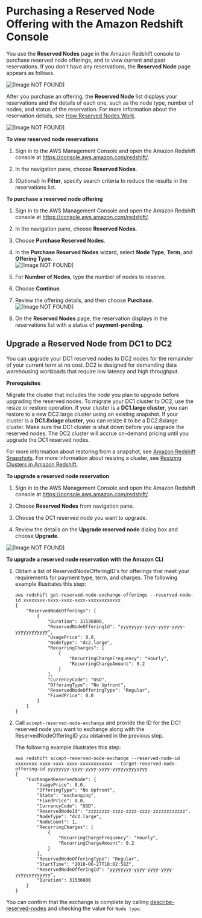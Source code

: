 # Purchasing a Reserved Node Offering with the Amazon Redshift Console<a name="purchase-reserved-node-offering-console"></a>

You use the **Reserved Nodes** page in the Amazon Redshift console to purchase reserved node offerings, and to view current and past reservations\. If you don't have any reservations, the **Reserved Node** page appears as follows\.

![\[Image NOT FOUND\]](http://docs.aws.amazon.com/redshift/latest/mgmt/images/reserved-nodes-list-10.png)

After you purchase an offering, the **Reserved Node** list displays your reservations and the details of each one, such as the node type, number of nodes, and status of the reservation\. For more information about the reservation details, see [How Reserved Nodes Work](purchase-reserved-node-instance.md#how-reserved-nodes-work)\. 

![\[Image NOT FOUND\]](http://docs.aws.amazon.com/redshift/latest/mgmt/images/reserved-nodes-list-20.png)<a name="list-reserved-nodes-task"></a>

**To view reserved node reservations**

1. Sign in to the AWS Management Console and open the Amazon Redshift console at [https://console\.aws\.amazon\.com/redshift/](https://console.aws.amazon.com/redshift/)\.

1. In the navigation pane, choose **Reserved Nodes**\.

1. \(Optional\) In **Filter**, specify search criteria to reduce the results in the reservations list\.<a name="purchase-reserved-nodes-task"></a>

**To purchase a reserved node offering**

1. Sign in to the AWS Management Console and open the Amazon Redshift console at [https://console\.aws\.amazon\.com/redshift/](https://console.aws.amazon.com/redshift/)\.

1. In the navigation pane, choose **Reserved Nodes**\.

1. Choose **Purchase Reserved Nodes**\.

1. In the **Purchase Reserved Nodes** wizard, select **Node Type**, **Term**, and **Offering Type**\.   
![\[Image NOT FOUND\]](http://docs.aws.amazon.com/redshift/latest/mgmt/images/reserved-nodes-purchase-10.png)

1. For **Number of Nodes**, type the number of nodes to reserve\.

1. Choose **Continue**\.

1. Review the offering details, and then choose **Purchase**\.  
![\[Image NOT FOUND\]](http://docs.aws.amazon.com/redshift/latest/mgmt/images/reserved-nodes-purchase-20.png)

1. On the **Reserved Nodes** page, the reservation displays in the reservations list with a status of **payment\-pending**\.

## Upgrade a Reserved Node from DC1 to DC2<a name="upgrade-reserved-node"></a>

You can upgrade your DC1 reserved nodes to DC2 nodes for the remainder of your current term at no cost\. DC2 is designed for demanding data warehousing workloads that require low latency and high throughput\. 

**Prerequisites**

Migrate the cluster that includes the node you plan to upgrade before upgrading the reserved nodes\. To migrate your DC1 cluster to DC2, use the resize or restore operation\. If your cluster is a **DC1\.large cluster**, you can restore to a new DC2\.large cluster using an existing snapshot\. If your cluster is a **DC1\.8xlage cluster**, you can resize it to be a DC2\.8xlarge cluster\. Make sure the DC1 cluster is shut down before you upgrade the reserved nodes\. The DC2 cluster will accrue on\-demand pricing until you upgrade the DC1 reserved nodes\. 

For more information about restoring from a snapshot, see [Amazon Redshift Snapshots](working-with-snapshots.md)\. For more information about resizing a cluster, see [Resizing Clusters in Amazon Redshift](rs-resize-tutorial.md)\. <a name="upgrade-reserved-nodes-task"></a>

**To upgrade a reserved node reservation**

1. Sign in to the AWS Management Console and open the Amazon Redshift console at [https://console\.aws\.amazon\.com/redshift/](https://console.aws.amazon.com/redshift/)\.

1. Choose **Reserved Nodes** from navigation pane\.

1. Choose the DC1 reserved node you want to upgrade\.

1. Review the details on the **Upgrade reserved node** dialog box and choose **Upgrade**\.

![\[Image NOT FOUND\]](http://docs.aws.amazon.com/redshift/latest/mgmt/images/upgrade-reservednode.png)<a name="upgrade-reserved-nodes-cli"></a>

**To upgrade a reserved node reservation with the Amazon CLI**

1. Obtain a list of ReservedNodeOfferingID's for offerings that meet your requirements for payment type, term, and charges\. The following example illustrates this step: 

   ```
   aws redshift get-reserved-node-exchange-offerings --reserved-node-id xxxxxxxx-xxxx-xxxx-xxxx-xxxxxxxxxxxx
   {
       "ReservedNodeOfferings": [
           {
               "Duration": 31536000,
               "ReservedNodeOfferingId": "yyyyyyyy-yyyy-yyyy-yyyy-yyyyyyyyyyyy",
               "UsagePrice": 0.0,
               "NodeType": "dc2.large",
               "RecurringCharges": [
                   {
                       "RecurringChargeFrequency": "Hourly",
                       "RecurringChargeAmount": 0.2
                   }
               ],
               "CurrencyCode": "USD",
               "OfferingType": "No Upfront",
               "ReservedNodeOfferingType": "Regular",
               "FixedPrice": 0.0
           }
       ]
   }
   ```

1. Call `accept-reserved-node-exchange` and provide the ID for the DC1 reserved node you want to exchange along with the ReservedNodeOfferingID you obtained in the previous step\.

   The following example illustrates this step:

   ```
   aws redshift accept-reserved-node-exchange --reserved-node-id xxxxxxxx-xxxx-xxxx-xxxx-xxxxxxxxxxxx --target-reserved-node-offering-id yyyyyyyy-yyyy-yyyy-yyyy-yyyyyyyyyyyyy
   {
       "ExchangedReservedNode": {
           "UsagePrice": 0.0,
           "OfferingType": "No Upfront",
           "State": "exchanging",
           "FixedPrice": 0.0,
           "CurrencyCode": "USD",
           "ReservedNodeId": "zzzzzzzz-zzzz-zzzz-zzzz-zzzzzzzzzzzz",
           "NodeType": "dc2.large",
           "NodeCount": 1,
           "RecurringCharges": [
               {
                   "RecurringChargeFrequency": "Hourly",
                   "RecurringChargeAmount": 0.2
               }
           ],
           "ReservedNodeOfferingType": "Regular",
           "StartTime": "2018-06-27T18:02:58Z",
           "ReservedNodeOfferingId": "yyyyyyyy-yyyy-yyyy-yyyy-yyyyyyyyyyyyy",
           "Duration": 31536000
       }
   }
   ```

You can confirm that the exchange is complete by calling [describe\-reserved\-nodes](https://docs.aws.amazon.com/cli/latest/reference/redshift/describe-reserved-nodes.html) and checking the value for `Node type`\. 